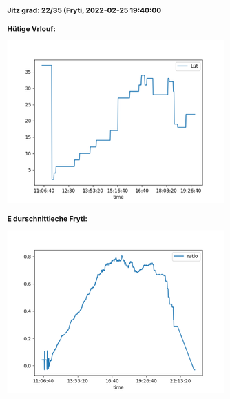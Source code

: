 ### Jitz grad: 22/35 (Fryti, 2022-02-25 19:40:00

### Hütige Vrlouf:
![Graph](Today.png)

### E durschnittleche Fryti:
![Graph](Fryti.png)